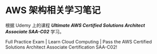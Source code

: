 # AWS 架构相关学习笔记

根据 Udemy 上的课程 ***Ultimate AWS Certified Solutions Architect Associate SAA-C02*** 学习。

Full Practice Exam | Learn Cloud Computing | Pass the AWS Certified Solutions Architect Associate Certification SAA-C02!

